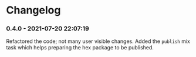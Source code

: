 # Changelog

<!-- %% CHANGELOG_ENTRIES %% -->

### 0.4.0 - 2021-07-20 22:07:19

Refactored the code; not many user visible changes.
Added the `publish` mix task which helps preparing the hex package to be published.

